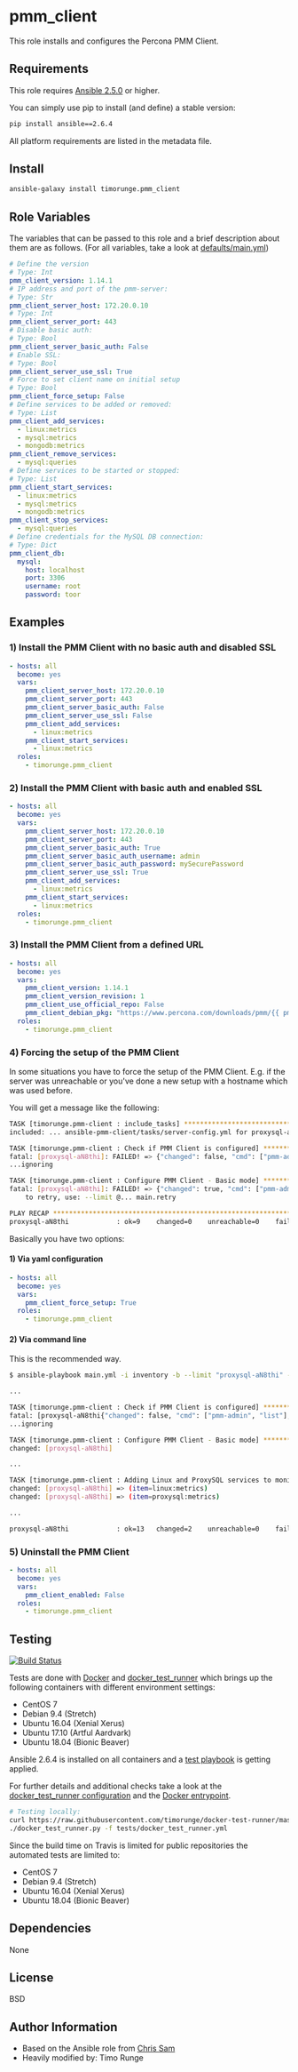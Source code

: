 pmm_client
==========

This role installs and configures the Percona PMM Client.

Requirements
------------

This role requires
[Ansible 2.5.0](https://docs.ansible.com/ansible/devel/roadmap/ROADMAP_2_5.html)
or higher.

You can simply use pip to install (and define) a stable version:

```sh
pip install ansible==2.6.4
```

All platform requirements are listed in the metadata file.

Install
-------

```sh
ansible-galaxy install timorunge.pmm_client
```

Role Variables
--------------

The variables that can be passed to this role and a brief description about
them are as follows. (For all variables, take a look at [defaults/main.yml](defaults/main.yml))

```yaml
# Define the version
# Type: Int
pmm_client_version: 1.14.1
# IP address and port of the pmm-server:
# Type: Str
pmm_client_server_host: 172.20.0.10
# Type: Int
pmm_client_server_port: 443
# Disable basic auth:
# Type: Bool
pmm_client_server_basic_auth: False
# Enable SSL:
# Type: Bool
pmm_client_server_use_ssl: True
# Force to set client name on initial setup
# Type: Bool
pmm_client_force_setup: False
# Define services to be added or removed:
# Type: List
pmm_client_add_services:
  - linux:metrics
  - mysql:metrics
  - mongodb:metrics
pmm_client_remove_services:
  - mysql:queries
# Define services to be started or stopped:
# Type: List
pmm_client_start_services:
  - linux:metrics
  - mysql:metrics
  - mongodb:metrics
pmm_client_stop_services:
  - mysql:queries
# Define credentials for the MySQL DB connection:
# Type: Dict
pmm_client_db:
  mysql:
    host: localhost
    port: 3306
    username: root
    password: toor
```

Examples
--------

### 1) Install the PMM Client with no basic auth and disabled SSL

```yaml
- hosts: all
  become: yes
  vars:
    pmm_client_server_host: 172.20.0.10
    pmm_client_server_port: 443
    pmm_client_server_basic_auth: False
    pmm_client_server_use_ssl: False
    pmm_client_add_services:
      - linux:metrics
    pmm_client_start_services:
      - linux:metrics
  roles:
    - timorunge.pmm_client
```

### 2) Install the PMM Client with basic auth and enabled SSL

```yaml
- hosts: all
  become: yes
  vars:
    pmm_client_server_host: 172.20.0.10
    pmm_client_server_port: 443
    pmm_client_server_basic_auth: True
    pmm_client_server_basic_auth_username: admin
    pmm_client_server_basic_auth_password: mySecurePassword
    pmm_client_server_use_ssl: True
    pmm_client_add_services:
      - linux:metrics
    pmm_client_start_services:
      - linux:metrics
  roles:
    - timorunge.pmm_client
```

### 3) Install the PMM Client from a defined URL

```yaml
- hosts: all
  become: yes
  vars:
    pmm_client_version: 1.14.1
    pmm_client_version_revision: 1
    pmm_client_use_official_repo: False
    pmm_client_debian_pkg: "https://www.percona.com/downloads/pmm/{{ pmm_client_version }}/binary/debian/{{ ansible_distribution_release }}/x86_64/pmm-client_{{ pmm_client_version }}-{{ pmm_client_version_revision }}.{{ ansible_distribution_release }}_amd64.deb"
  roles:
    - timorunge.pmm_client
```

### 4) Forcing the setup of the PMM Client

In some situations you have to force the setup of the PMM Client. E.g. if the
server was unreachable or you've done a new setup with a hostname which was
used before.

You will get a message like the following:

```sh
TASK [timorunge.pmm-client : include_tasks] ********************************************************************************************************
included: ... ansible-pmm-client/tasks/server-config.yml for proxysql-aN8thi

TASK [timorunge.pmm-client : Check if PMM Client is configured] ************************************************************************************
fatal: [proxysql-aN8thi]: FAILED! => {"changed": false, "cmd": ["pmm-admin", "list"], "delta": "0:00:00.148803", "end": "2018-09-25 09:39:46.297917", "msg": "non-zero return code", "rc": 1, "start": "2018-09-25 09:39:46.149114", "stderr": "", "stderr_lines": [], "stdout": "PMM client is not configured, missing config file. Please make sure you have run 'pmm-admin config'.", "stdout_lines": ["PMM client is not configured, missing config file. Please make sure you have run 'pmm-admin config'."]}
...ignoring

TASK [timorunge.pmm-client : Configure PMM Client - Basic mode] ************************************************************************************
fatal: [proxysql-aN8thi]: FAILED! => {"changed": true, "cmd": ["pmm-admin", "config", "--server", "172.20.0.10:80", "--client-name", "proxysql-aN8thi", "--config-file", "/usr/local/percona/pmm-client/pmm.yml"], "delta": "0:00:00.239708", "end": "2018-09-25 09:39:50.590280", "msg": "non-zero return code", "rc": 1, "start": "2018-09-25 09:39:50.350572", "stderr": "", "stderr_lines": [], "stdout": "Another client with the same name 'proxysql-aN8thi' detected, its address is 172.20.0.11.\nIt has the active services so this name is not available.\n\nSpecify the other one using --client-name flag.\n\nIn case this is the correct client node that was previously uninstalled with unreachable PMM server,\nyou can add --force flag to proceed further. Do not use this flag otherwise.\nThe orphaned remote services will be removed automatically.", "stdout_lines": ["Another client with the same name 'proxysql-aN8thi' detected, its address is 172.20.0.11.", "It has the active services so this name is not available.", "", "Specify the other one using --client-name flag.", "", "In case this is the correct client node that was previously uninstalled with unreachable PMM server,", "you can add --force flag to proceed further. Do not use this flag otherwise.", "The orphaned remote services will be removed automatically."]}
	to retry, use: --limit @... main.retry

PLAY RECAP *****************************************************************************************************************************************
proxysql-aN8thi            : ok=9    changed=0    unreachable=0    failed=1
```

Basically you have two options:

#### 1) Via yaml configuration

```yaml
- hosts: all
  become: yes
  vars:
    pmm_client_force_setup: True
  roles:
    - timorunge.pmm_client
```

#### 2) Via command line

This is the recommended way.

```sh
$ ansible-playbook main.yml -i inventory -b --limit "proxysql-aN8thi" --diff -e "{ pmm_client_force_setup: True }"

...

TASK [timorunge.pmm-client : Check if PMM Client is configured] ************************************************************************************
fatal: [proxysql-aN8thi{"changed": false, "cmd": ["pmm-admin", "list"], "delta": "0:00:00.361021", "end": "2018-09-25 09:51:30.675725", "msg": "non-zero return code", "rc": 1, "start": "2018-09-25 09:51:30.314704", "stderr": "", "stderr_lines": [], "stdout": "PMM client is not configured, missing config file. Please make sure you have run 'pmm-admin config'.", "stdout_lines": ["PMM client is not configured, missing config file. Please make sure you have run 'pmm-admin config'."]}
...ignoring

TASK [timorunge.pmm-client : Configure PMM Client - Basic mode] ************************************************************************************
changed: [proxysql-aN8thi]

...

TASK [timorunge.pmm-client : Adding Linux and ProxySQL services to monitoring] *********************************************************************
changed: [proxysql-aN8thi] => (item=linux:metrics)
changed: [proxysql-aN8thi] => (item=proxysql:metrics)

...

proxysql-aN8thi            : ok=13   changed=2    unreachable=0    failed=0
```

### 5) Uninstall the PMM Client

```yaml
- hosts: all
  become: yes
  vars:
    pmm_client_enabled: False
  roles:
    - timorunge.pmm_client
```

Testing
-------

[![Build Status](https://travis-ci.org/timorunge/ansible-pmm-client.svg?branch=master)](https://travis-ci.org/timorunge/ansible-pmm-client)

Tests are done with [Docker](https://www.docker.com) and
[docker_test_runner](https://github.com/timorunge/docker-test-runner) which
brings up the following containers with different environment settings:

* CentOS 7
* Debian 9.4 (Stretch)
* Ubuntu 16.04 (Xenial Xerus)
* Ubuntu 17.10 (Artful Aardvark)
* Ubuntu 18.04 (Bionic Beaver)

Ansible 2.6.4 is installed on all containers and a
[test playbook](tests/test.yml) is getting applied.

For further details and additional checks take a look at the
[docker_test_runner configuration](tests/docker_test_runner.yml) and the
[Docker entrypoint](tests/docker/docker-entrypoint.sh).

```sh
# Testing locally:
curl https://raw.githubusercontent.com/timorunge/docker-test-runner/master/install.sh | sh
./docker_test_runner.py -f tests/docker_test_runner.yml
```

Since the build time on Travis is limited for public repositories the
automated tests are limited to:

* CentOS 7
* Debian 9.4 (Stretch)
* Ubuntu 16.04 (Xenial Xerus)
* Ubuntu 18.04 (Bionic Beaver)

Dependencies
------------

None

License
-------
BSD

Author Information
------------------

- Based on the Ansible role from [Chris Sam](https://github.com/chrissam/ansible-role-pmm-client)
- Heavily modified by: Timo Runge
